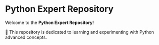 # Python Expert Repository

Welcome to the **Python Expert Repository**! 

🚀 This repository is dedicated to learning and experimenting with Python advanced concepts.
